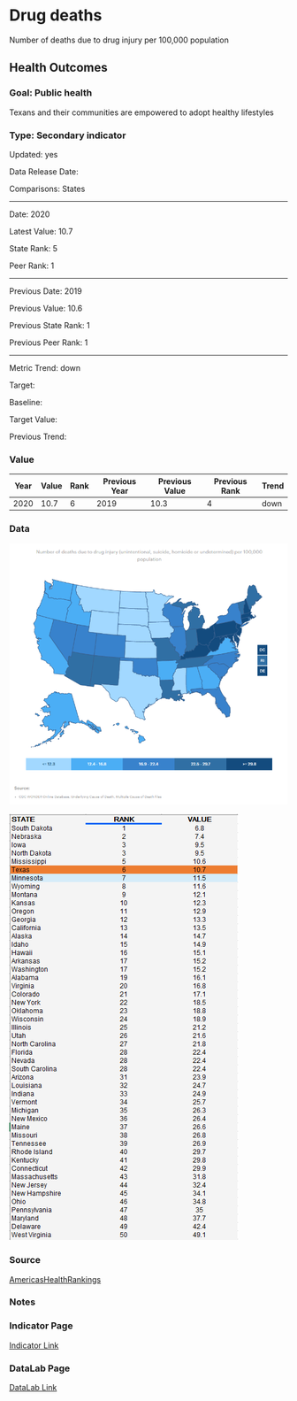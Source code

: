 # Drug deaths

Number of deaths due to drug injury per 100,000 population

## Health Outcomes

### Goal: Public health

Texans and their communities are empowered to adopt healthy lifestyles

### Type: Secondary indicator

Updated: yes

Data Release Date: 


Comparisons: States


----

Date: 2020

Latest Value: 10.7

State Rank: 5

Peer Rank: 1


----

Previous Date:  2019

Previous Value: 10.6

Previous State Rank:   1

Previous Peer Rank: 1


----
Metric Trend: down

Target: 

Baseline: 

Target Value: 

Previous Trend: 



### Value

| Year      |  Value      | Rank        | Previous Year | Previous Value | Previous Rank | Trend | 
| ----------- | ----------- | ----------- | ----------- | ----------- | ----------- | -----------|
|   2020     | 10.7        |  6        |      2019    |   10.3    | 4       |    down       | 

### Data

![map](./images/map_drugdeaths.PNG)

![data](./images/data_drugdeaths.PNG)


### Source

[AmericasHealthRankings](https://www.americashealthrankings.org/explore/annual/measure/colorectal_cancer_screening/state/ALL)


### Notes


### Indicator Page

[Indicator Link](https://indicators.texas2036.org/indicator/57)


### DataLab Page


[DataLab Link](https://datalab.texas2036.org/vsmoehc/drug-overdose-deaths-in-the-united-states-1999-2015?accesskey=rvlnetf)
